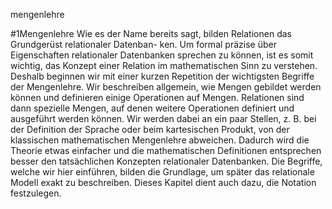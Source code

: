 mengenlehre

#1Mengenlehre
Wie es der Name bereits sagt, bilden Relationen das Grundgerüst relationaler Datenban-
ken. Um formal präzise über Eigenschaften relationaler Datenbanken sprechen zu können,
ist es somit wichtig, das Konzept einer Relation im mathematischen Sinn zu verstehen.
Deshalb beginnen wir mit einer kurzen Repetition der wichtigsten Begriffe der
Mengenlehre. Wir beschreiben allgemein, wie Mengen gebildet werden können und
definieren einige Operationen auf Mengen. Relationen sind dann spezielle Mengen, auf
denen weitere Operationen definiert und ausgeführt werden können. Wir werden dabei
an ein paar Stellen, z. B. bei der Definition der Sprache oder beim kartesischen Produkt,
von der klassischen mathematischen Mengenlehre abweichen. Dadurch wird die Theorie
etwas einfacher und die mathematischen Definitionen entsprechen besser den tatsächlichen
Konzepten relationaler Datenbanken. Die Begriffe, welche wir hier einführen, bilden die
Grundlage, um später das relationale Modell exakt zu beschreiben. Dieses Kapitel dient
auch dazu, die Notation festzulegen. 
